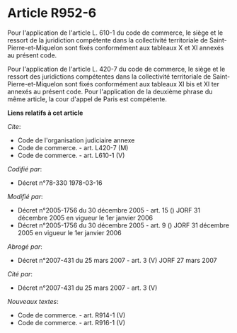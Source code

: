 # Article R952-6

Pour l'application de l'article L. 610-1 du code de commerce, le siège et le ressort de la juridiction compétente dans la
collectivité territoriale de Saint-Pierre-et-Miquelon sont fixés conformément aux tableaux X et XI annexés au présent code.

Pour l'application de l'article L. 420-7 du code de commerce, le siège et le ressort des juridictions compétentes dans la
collectivité territoriale de Saint-Pierre-et-Miquelon sont fixés conformément aux tableaux XI bis et XI ter annexés au
présent code. Pour l'application de la deuxième phrase du même article, la cour d'appel de Paris est compétente.

**Liens relatifs à cet article**

_Cite_:

  - Code de l'organisation judiciaire annexe
  - Code de commerce. - art. L420-7 (M)
  - Code de commerce. - art. L610-1 (V)

_Codifié par_:

  - Décret n°78-330 1978-03-16

_Modifié par_:

  - Décret n°2005-1756 du 30 décembre 2005 - art. 15 () JORF 31 décembre 2005 en vigueur le 1er janvier 2006
  - Décret n°2005-1756 du 30 décembre 2005 - art. 9 () JORF 31 décembre 2005 en vigueur le 1er janvier 2006

_Abrogé par_:

  - Décret n°2007-431 du 25 mars 2007 - art. 3 (V) JORF 27 mars 2007

_Cité par_:

  - Décret n°2007-431 du 25 mars 2007 - art. 3 (V)

_Nouveaux textes_:

  - Code de commerce. - art. R914-1 (V)
  - Code de commerce. - art. R916-1 (V)
